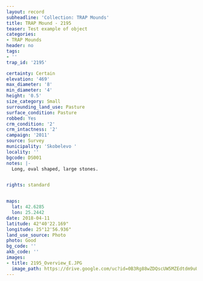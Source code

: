 ```yaml
---
layout: record
subheadline: 'Collection: TRAP Mounds'
title: TRAP Mound - 2195
teaser: Test example of object
categories:
- TRAP Mounds
header: no
tags:
- ''
trap_id: '2195'

certainty: Certain
elevation: '469'
max_diameter: '8'
min_diameter: '4'
height: '0.5'
size_category: Small
surrounding_land_use: Pasture
surface_condition: Pasture
robbed: Yes
crm_condition: '2'
crm_intactness: '2'
campaign: '2011'
source: Survey
municipality: 'Skobelevo '
locality: ''
bgcode: DS001
notes: |-
  Long, oval shaped, large stones.


rights: standard


maps:
  lat: 42.6285
  lon: 25.2442
date: 2018-04-11
latitude: 42°40'22.169"
longitude: 25°12'56.936"
land_use_source: Photo
photo: Good
bg_code: ''
akb_code: ''
images:
- title: 2195_Overview_E.JPG
  image_path: https://drive.google.com/uc?id=0B3Rg88wZDQscUW5MZEdtdm9uUG8
---
```

